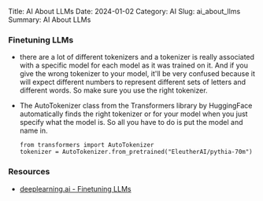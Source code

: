 Title: AI About LLMs
Date: 2024-01-02
Category: AI
Slug: ai_about_llms
Summary: AI About LLMs
<br>

### Finetuning LLMs
* there are a lot of different tokenizers and a tokenizer is really associated with 
a specific model for each model as it was trained on it. And if you give the wrong tokenizer to your model, it'll 
be very confused because it will expect different numbers to represent different sets of letters 
and different words. So make sure you use the right tokenizer.

* The AutoTokenizer class from the Transformers library by HuggingFace automatically finds the right tokenizer or for your 
model when you just specify what the model is. So all you have to do is put the model and name in.

    ````
    from transformers import AutoTokenizer
    tokenizer = AutoTokenizer.from_pretrained("EleutherAI/pythia-70m")
    ````


### Resources

* [deeplearning.ai - Finetuning LLMs](https://www.deeplearning.ai/short-courses/finetuning-large-language-models/)
